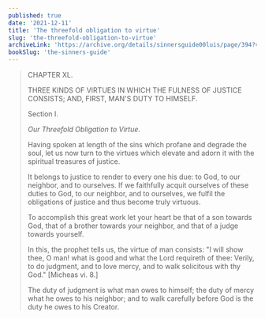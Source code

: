 ```yaml
---
published: true
date: '2021-12-11'
title: 'The threefold obligation to virtue'
slug: 'the-threefold-obligation-to-virtue'
archiveLink: 'https://archive.org/details/sinnersguide00luis/page/394?view=theater'
bookSlug: 'the-sinners-guide'
---
```


> CHAPTER XL.
>
> THREE KINDS OF VIRTUES IN WHICH THE FULNESS OF JUSTICE CONSISTS; AND, FIRST, MAN'S DUTY TO HIMSELF.
>
> Section I.
>
> *Our Threefold Obligation to Virtue.*
> 
> Having spoken at length of the sins which profane and degrade the soul, let us now turn to the virtues which elevate and adorn it with the spiritual treasures of justice.
> 
> It belongs to justice to render to every one his due: to God, to our neighbor, and to ourselves. If we faithfully acquit ourselves of these duties to God, to our neighbor, and to ourselves, we fulfil the obligations of justice and thus become truly virtuous.
>
> To accomplish this great work let your heart be that of a son towards God, that of a brother towards your neighbor, and that of a judge towards yourself.
> 
> In this, the prophet tells us, the virtue of man consists: "I will show thee, O man! what is good and what the Lord requireth of thee: Verily, to do judgment, and to love mercy, and to walk solicitous with thy God." [Micheas vi. 8.]
> 
> The duty of judgment is what man owes to himself; the duty of mercy what he owes to his neighbor; and to walk carefully before God is the duty he owes to his Creator.